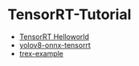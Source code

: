 # TensorRT-Tutorial
- [TensorRT Helloworld](./tensorrt-helloworld/README.md)
- [yolov8-onnx-tensorrt](./yolov8-onnx-tensorrt/README.md)
- [trex-example](./trex-example/README.md)